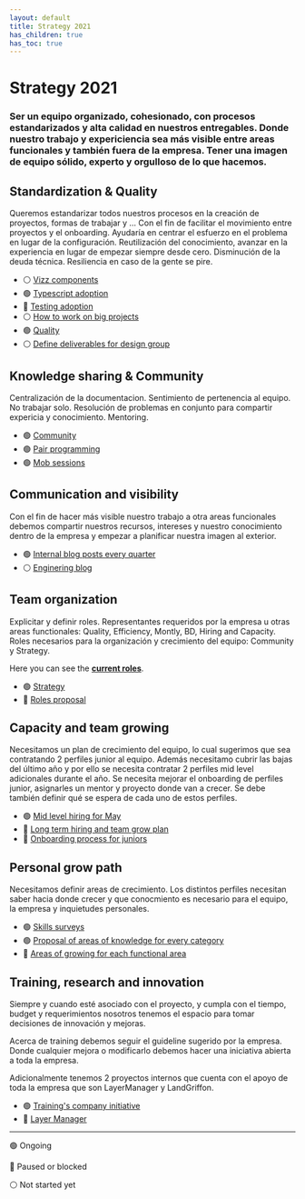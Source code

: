 ```yaml
---
layout: default
title: Strategy 2021
has_children: true
has_toc: true
---
```


# Strategy 2021

### Ser un equipo organizado, cohesionado, con procesos estandarizados y alta calidad en nuestros entregables. Donde nuestro trabajo y expericiencia sea más visible entre areas funcionales y también fuera de la empresa. Tener una imagen de equipo sólido, experto y orgulloso de lo que hacemos.

## Standardization & Quality

Queremos estandarizar todos nuestros procesos en la creación de proyectos, formas de trabajar y ... Con el fin de facilitar el movimiento entre proyectos y el onboarding. Ayudaría en centrar el esfuerzo en el problema en lugar de la configuración. Reutilización del conocimiento, avanzar en la experiencia en lugar de empezar siempre desde cero. Disminución de la deuda técnica. Resiliencia en caso de la gente se pire.

* ⚪ [Vizz components](/docs/strategy-2021/initiatives-directory/quality)
* 🟢 [Typescript adoption](/docs/strategy-2021/initiatives-directory/typescript)
* 🔴 [Testing adoption](/docs/strategy-2021/initiatives-directory/testing-adoption)
* ⚪ [How to work on big projects](/docs/strategy-2021/initiatives-directory/testing-adoption)
* 🟢 [Quality](/docs/strategy-2021/initiatives-directory/quality)
* ⚪ [Define deliverables for design group](/docs/strategy-2021/initiatives-directory/quality)

## Knowledge sharing & Community

Centralización de la documentacion. Sentimiento de pertenencia al equipo. No trabajar solo. Resolución de problemas en conjunto para compartir expericia y conocimiento. Mentoring.

* 🟢 [Community](/docs/strategy-2021/initiatives-directory/typescript)
* 🟢 [Pair programming](/docs/strategy-2021/initiatives-directory/typescript)
* 🟢 [Mob sessions](/docs/strategy-2021/initiatives-directory/typescript)

## Communication and visibility

Con el fin de hacer más visible nuestro trabajo a otra areas funcionales debemos compartir nuestros recursos, intereses y nuestro conocimiento dentro de la empresa y empezar a planificar nuestra imagen al exterior.

* 🟢 [Internal blog posts every quarter](/docs/strategy-2021/initiatives-directory/typescript)
* ⚪ [Enginering blog](/docs/strategy-2021/initiatives-directory/typescript)

## Team organization

Explicitar y definir roles. Representantes requeridos por la empresa u otras areas functionales: Quality, Efficiency, Montly, BD, Hiring and Capacity. Roles necesarios para la organización y crecimiento del equipo: Community y Strategy.

Here you can see the **[current roles](/docs/roles/index/)**.

* 🟢 [Strategy](/docs/strategy-2021/initiatives-directory/typescript)
* 🔴 [Roles proposal](/docs/strategy-2021/initiatives-directory/typescript)

## Capacity and team growing

Necesitamos un plan de crecimiento del equipo, lo cual sugerimos que sea contratando 2 perfiles junior al equipo. Además necesitamo cubrir las bajas del último año y por ello se necesita contratar 2 perfiles mid level adicionales durante el año. Se necesita mejorar el onboarding de perfiles junior, asignarles un mentor y proyecto donde van a crecer. Se debe también definir qué se espera de cada uno de estos perfiles.

* 🟢 [Mid level hiring for May](/docs/strategy-2021/initiatives-directory/typescript)
* 🔴 [Long term hiring and team grow plan](/docs/strategy-2021/initiatives-directory/typescript)
* 🔴 [Onboarding process for juniors](/docs/strategy-2021/initiatives-directory/typescript)

## Personal grow path

Necesitamos definir areas de crecimiento. Los distintos perfiles necesitan saber hacia donde crecer y que conocmiento es necesario para el equipo, la empresa y inquietudes personales.

* 🟢 [Skills surveys](/docs/strategy-2021/initiatives-directory/typescript)
* 🟢 [Proposal of areas of knowledge for every category](/docs/strategy-2021/initiatives-directory/typescript)
* 🔴 [Areas of growing for each functional area](/docs/strategy-2021/initiatives-directory/typescript)

## Training, research and innovation

Siempre y cuando esté asociado con el proyecto, y cumpla con el tiempo, budget y requerimientos nosotros tenemos el espacio para tomar decisiones de innovación y mejoras.

Acerca de training debemos seguir el guideline sugerido por la empresa. Donde cualquier mejora o modificarlo debemos hacer una iniciativa abierta a toda la empresa.

Adicionalmente tenemos 2 proyectos internos que cuenta con el apoyo de toda la empresa que son LayerManager y LandGriffon.

* 🟢 [Training's company initiative](/docs/strategy-2021/initiatives-directory/typescript)
* 🔴 [Layer Manager](/docs/strategy-2021/initiatives-directory/typescript)

---

🟢 Ongoing

🔴 Paused or blocked

⚪ Not started yet